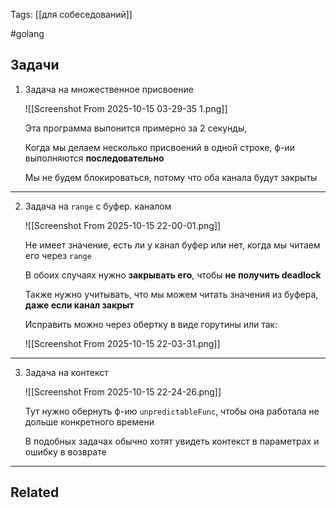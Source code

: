 Tags: [[для собеседований]]

#golang 



## Задачи



1. Задача на множественное присвоение

	![[Screenshot From 2025-10-15 03-29-35 1.png]]
	
	
	Эта программа выпонится примерно за 2 секунды,  
	
	Когда мы делаем несколько присвоений в одной строке, ф-ии выполняются **последовательно**
	
	
	Мы не будем блокироваться, потому что оба канала будут закрыты


---


2. Задача на `range` с буфер. каналом

	![[Screenshot From 2025-10-15 22-00-01.png]]
	
	
	Не имеет значение, есть ли у канал буфер или нет, когда мы читаем его через `range`
	
	В обоих случаях нужно **закрывать его**, чтобы **не получить deadlock**
	
	Также нужно учитывать, что мы можем читать значения из буфера, **даже если канал закрыт**
	
	
	Исправить можно через обертку в виде горутины или так:
	
	![[Screenshot From 2025-10-15 22-03-31.png]]


---


3. Задача на контекст 

	![[Screenshot From 2025-10-15 22-24-26.png]]
	
	Тут нужно обернуть ф-ию `unpredictableFunc`, чтобы она работала не дольше конкретного времени
	
	В подобных задачах обычно хотят увидеть контекст в параметрах и ошибку в возврате
	
	
	


---


## Related


